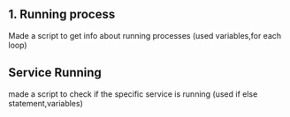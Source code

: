 <h2>1. Running process </h2>
<p>Made a script to get info about running processes (used variables,for each loop) </p>
<h2>Service Running </h2>
<p> made a script to check if the specific service is running (used if else statement,variables)</p>
